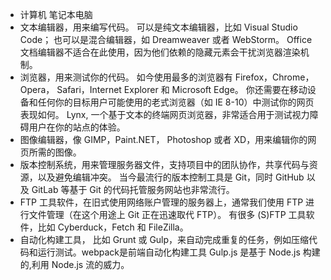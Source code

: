 
- 计算机 笔记本电脑
- 文本编辑器，用来编写代码。
  可以是纯文本编辑器，比如 Visual Studio Code；
  也可以是混合编辑器，如 Dreamweaver 或者 WebStorm。
  Office 文档编辑器不适合在此使用，因为他们依赖的隐藏元素会干扰浏览器渲染机制。
- 浏览器，用来测试你的代码。
  如今使用最多的浏览器有 Firefox，Chrome，Opera， Safari，Internet Explorer 和 Microsoft Edge。
  你还需要在移动设备和任何你的目标用户可能使用的老式浏览器（如 IE 8-10）中测试你的网页表现如何。 
  Lynx, 一个基于文本的终端网页浏览器，非常适合用于测试视力障碍用户在你的站点的体验。
- 图像编辑器，像 GIMP，Paint.NET， Photoshop 或者 XD，用来编辑你的网页所需的图像。
- 版本控制系统，用来管理服务器文件，支持项目中的团队协作，共享代码与资源，以及避免编辑冲突。
  当今最流行的版本控制工具是 Git，同时 GitHub 以及 GitLab 等基于 Git 的代码托管服务网站也非常流行。 
- FTP 工具软件，在旧式使用网络账户管理的服务器上，通常我们使用 FTP 进行文件管理（在这个用途上 Git 正在迅速取代 FTP）。
  有很多 (S)FTP 工具软件，比如 Cyberduck，Fetch 和 FileZilla。
- 自动化构建工具， 比如 Grunt 或 Gulp，来自动完成重复的任务，例如压缩代码和运行测试。webpack是前端自动化构建工具
  Gulp.js 是基于 Node.js 构建的,利用 Node.js 流的威力。
  